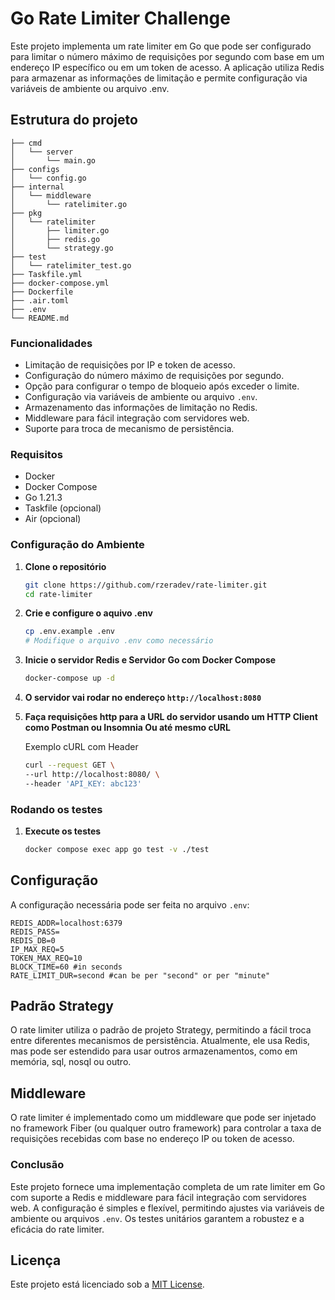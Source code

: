# Go Rate Limiter Challenge

Este projeto implementa um rate limiter em Go que pode ser configurado para limitar o número máximo de requisições por segundo com base em um endereço IP específico ou em um token de acesso. A aplicação utiliza Redis para armazenar as informações de limitação e permite configuração via variáveis de ambiente ou arquivo .env.

## Estrutura do projeto

```
├── cmd
│   └── server
│       └── main.go
├── configs
│   └── config.go
├── internal
│   └── middleware
│       └── ratelimiter.go
├── pkg
│   └── ratelimiter
│       ├── limiter.go
│       ├── redis.go
│       └── strategy.go
├── test
│   └── ratelimiter_test.go
├── Taskfile.yml
├── docker-compose.yml
├── Dockerfile
├── .air.toml
├── .env
└── README.md
```

### Funcionalidades

- Limitação de requisições por IP e token de acesso.
- Configuração do número máximo de requisições por segundo.
- Opção para configurar o tempo de bloqueio após exceder o limite.
- Configuração via variáveis de ambiente ou arquivo `.env`.
- Armazenamento das informações de limitação no Redis.
- Middleware para fácil integração com servidores web.
- Suporte para troca de mecanismo de persistência.

### Requisitos

- Docker
- Docker Compose
- Go 1.21.3
- Taskfile (opcional)
- Air (opcional)

### Configuração do Ambiente

1. **Clone o repositório**

   ```sh
   git clone https://github.com/rzeradev/rate-limiter.git
   cd rate-limiter
   ```

2. **Crie e configure o aquivo .env**

   ```sh
   cp .env.example .env
   # Modifique o arquivo .env como necessário
   ```

3. **Inicie o servidor Redis e Servidor Go com Docker Compose**

   ```sh
   docker-compose up -d
   ```

4. **O servidor vai rodar no endereço `http://localhost:8080`**

5. **Faça requisições http para a URL do servidor usando um HTTP Client como Postman ou Insomnia Ou até mesmo cURL**

   Exemplo cURL com Header

   ```sh
   curl --request GET \
   --url http://localhost:8080/ \
   --header 'API_KEY: abc123'
   ```

### Rodando os testes

1. **Execute os testes**
   ```sh
   docker compose exec app go test -v ./test
   ```

## Configuração

A configuração necessária pode ser feita no arquivo `.env`:

```
REDIS_ADDR=localhost:6379
REDIS_PASS=
REDIS_DB=0
IP_MAX_REQ=5
TOKEN_MAX_REQ=10
BLOCK_TIME=60 #in seconds
RATE_LIMIT_DUR=second #can be per "second" or per "minute"
```

## Padrão Strategy

O rate limiter utiliza o padrão de projeto Strategy, permitindo a fácil troca entre diferentes mecanismos de persistência. Atualmente, ele usa Redis, mas pode ser estendido para usar outros armazenamentos, como em memória, sql, nosql ou outro.

## Middleware

O rate limiter é implementado como um middleware que pode ser injetado no framework Fiber (ou qualquer outro framework) para controlar a taxa de requisições recebidas com base no endereço IP ou token de acesso.

### Conclusão

Este projeto fornece uma implementação completa de um rate limiter em Go com suporte a Redis e middleware para fácil integração com servidores web. A configuração é simples e flexível, permitindo ajustes via variáveis de ambiente ou arquivos `.env`. Os testes unitários garantem a robustez e a eficácia do rate limiter.

## Licença

Este projeto está licenciado sob a [MIT License](LICENSE).
